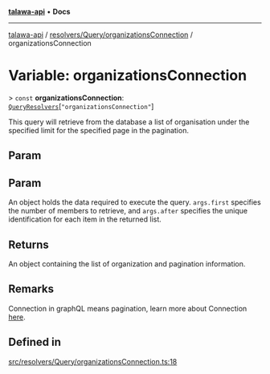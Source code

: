 [**talawa-api**](../../../../README.md) • **Docs**

***

[talawa-api](../../../../modules.md) / [resolvers/Query/organizationsConnection](../README.md) / organizationsConnection

# Variable: organizationsConnection

\> `const` **organizationsConnection**: [`QueryResolvers`](../../../../types/generatedGraphQLTypes/type-aliases/QueryResolvers.md)\[`"organizationsConnection"`\]

This query will retrieve from the database a list of
organisation under the specified limit for the specified page in the pagination.

## Param

## Param

An object holds the data required to execute the query.
`args.first` specifies the number of members to retrieve, and `args.after` specifies
the unique identification for each item in the returned list.

## Returns

An object containing the list of organization and pagination information.

## Remarks

Connection in graphQL means pagination,
learn more about Connection [here](https://relay.dev/graphql/connections.htm).

## Defined in

[src/resolvers/Query/organizationsConnection.ts:18](https://github.com/PalisadoesFoundation/talawa-api/blob/a6e7ac91b581c9109559657faf0f934f3eb41fe7/src/resolvers/Query/organizationsConnection.ts#L18)
